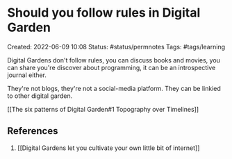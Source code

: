 # Should you follow rules in Digital Garden
Created: 2022-06-09 10:08
Status: #status/permnotes 
Tags: #tags/learning 

Digital Gardens don't follow rules, you can discuss books and movies, you can share you're discover about programming, it can be an introspective journal either. 

They're not blogs, they're not a social-media platform. 
They can be linkied to other digital garden.

[[The six patterns of Digital Garden#1 Topography over Timelines]]

## References
1. [[Digital Gardens let you cultivate your own little bit of internet]]